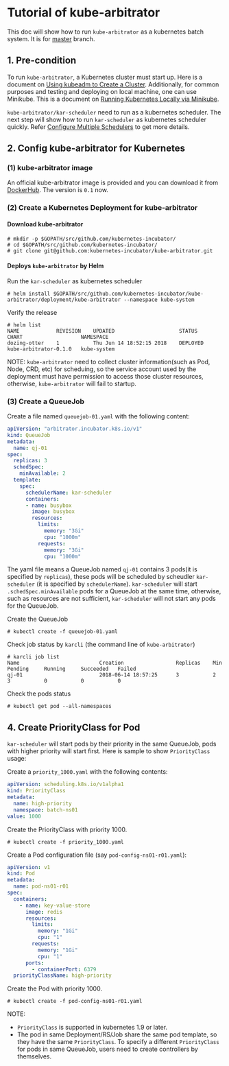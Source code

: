 # Tutorial of kube-arbitrator

This doc will show how to run `kube-arbitrator` as a kubernetes batch system. It is for [master](https://github.com/kubernetes-incubator/kube-arbitrator/tree/master) branch.

## 1. Pre-condition
To run `kube-arbitrator`, a Kubernetes cluster must start up. Here is a document on [Using kubeadm to Create a Cluster](https://kubernetes.io/docs/setup/independent/create-cluster-kubeadm/). Additionally, for common purposes and testing and deploying on local machine, one can use Minikube. This is a document on [Running Kubernetes Locally via Minikube](https://kubernetes.io/docs/getting-started-guides/minikube/).

`kube-arbitrator/kar-scheduler` need to run as a kubernetes scheduler. The next step will show how to run `kar-scheduler` as kubernetes scheduler quickly. Refer [Configure Multiple Schedulers](https://kubernetes.io/docs/tasks/administer-cluster/configure-multiple-schedulers/) to get more details.

## 2. Config kube-arbitrator for Kubernetes

### (1) kube-arbitrator image

An official kube-arbitrator image is provided and you can download it from [DockerHub](https://hub.docker.com/r/kubearbitrator/kar-scheduler/). The version is `0.1` now.

### (2) Create a Kubernetes Deployment for kube-arbitrator

#### Download kube-arbitrator

```
# mkdir -p $GOPATH/src/github.com/kubernetes-incubator/
# cd $GOPATH/src/github.com/kubernetes-incubator/
# git clone git@github.com:kubernetes-incubator/kube-arbitrator.git
```

#### Deploys `kube-arbitrator` by Helm

Run the `kar-scheduler` as kubernetes scheduler

```
# helm install $GOPATH/src/github.com/kubernetes-incubator/kube-arbitrator/deployment/kube-arbitrator --namespace kube-system
```

Verify the release

```
# helm list
NAME        	REVISION	UPDATED                 	STATUS  	CHART                	NAMESPACE
dozing-otter	1       	Thu Jun 14 18:52:15 2018	DEPLOYED	kube-arbitrator-0.1.0	kube-system
```

NOTE: `kube-arbitrator` need to collect cluster information(such as Pod, Node, CRD, etc) for scheduing, so the service account used by the deployment must have permission to access those cluster resources, otherwise, `kube-arbitrator` will fail to startup.

### (3) Create a QueueJob

Create a file named `queuejob-01.yaml` with the following content:

```yaml
apiVersion: "arbitrator.incubator.k8s.io/v1"
kind: QueueJob
metadata:
  name: qj-01
spec:
  replicas: 3
  schedSpec:
    minAvailable: 2
  template:
    spec:
      schedulerName: kar-scheduler
      containers:
      - name: busybox
        image: busybox
        resources:
          limits:
            memory: "3Gi"
            cpu: "1000m"
          requests:
            memory: "3Gi"
            cpu: "1000m"
```

The yaml file means a QueueJob named `qj-01` contains 3 pods(it is specified by `replicas`), these pods will be scheduled by scheudler `kar-scheduler` (it is specified by `schedulerName`). `kar-scheduler` will start `.schedSpec.minAvailable` pods for a QueueJob at the same time, otherwise, such as resources are not sufficient, `kar-scheduler` will not start any pods for the QueueJob.

Create the QueueJob

```
# kubectl create -f queuejob-01.yaml
```

Check job status by `karcli` (the command line of `kube-arbitrator`)

```
# karcli job list
Name                          Creation                 Replicas    Min     Pending     Running     Succeeded   Failed
qj-01                         2018-06-14 18:57:25      3           2       3           0           0           0
```

Check the pods status

`# kubectl get pod --all-namespaces`



## 4. Create PriorityClass for Pod

`kar-scheduler` will start pods by their priority in the same QueueJob, pods with higher priority will start first. Here is sample to show `PriorityClass` usage:

Create a `priority_1000.yaml` with the following contents:

```yaml
apiVersion: scheduling.k8s.io/v1alpha1
kind: PriorityClass
metadata:
  name: high-priority
  namespace: batch-ns01
value: 1000
```

Create the PriorityClass with priority 1000.

```
# kubectl create -f priority_1000.yaml
```

Create a Pod configuration file (say `pod-config-ns01-r01.yaml`):

```yaml
apiVersion: v1
kind: Pod
metadata:
  name: pod-ns01-r01
spec:
  containers:
    - name: key-value-store
      image: redis
      resources:
        limits:
          memory: "1Gi"
          cpu: "1"
        requests:
          memory: "1Gi"
          cpu: "1"
      ports:
        - containerPort: 6379
  priorityClassName: high-priority
```

Create the Pod with priority 1000.

```
# kubectl create -f pod-config-ns01-r01.yaml
```


NOTE:

* `PriorityClass` is supported in kubernetes 1.9 or later.
* The pod in same Deployment/RS/Job share the same pod template, so they have the same `PriorityClass`.
  To specify a different `PriorityClass` for pods in same QueueJob, users need to create controllers by themselves.
